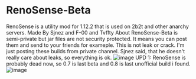 # RenoSense-Beta
RenoSense is a utility mod for 1.12.2 that is used on 2b2t and other anarchy servers.
Made By Sjnez and F-00 and Tvffty
About
RenoSense-Beta is semi-private but jar files are not security protected. It means you can post them and send to your friends for exameple. This is not leak or crack. I'm just posting these builds from private channel. Sjnez said, that he doesn't really care about leaks, so everything is ok.
![image](https://user-images.githubusercontent.com/82664783/126855227-f62b8468-327a-4222-bee3-43d9bf3c045a.png)
UPD 1: RenoSense is probably dead now, so 0.7 is last beta and 0.8 is last unofficial build i found.
![image](https://user-images.githubusercontent.com/82664783/127414661-f9c4b9d7-efb7-48c3-92eb-af19f2af1df8.png)


